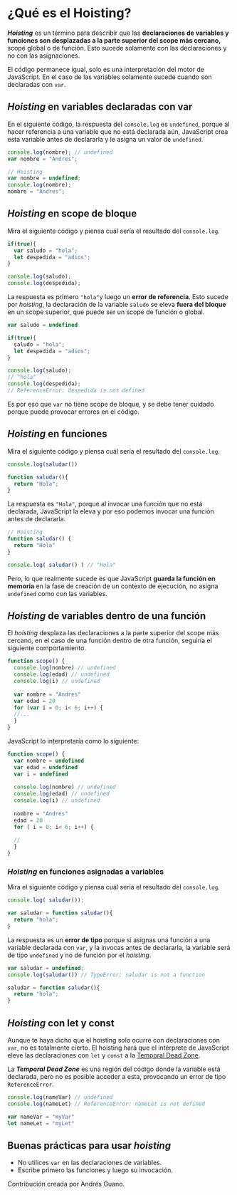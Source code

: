 # ¿Qué es el Hoisting?

_**Hoisting**_ es un término para describir que las **declaraciones de variables y funciones son desplazadas a la parte superior del scope más cercano,** scope global o de función. Esto sucede solamente con las declaraciones y no con las asignaciones.

El código permanece igual, solo es una interpretación del motor de JavaScript. En el caso de las variables solamente sucede cuando son declaradas con `var`.

## _Hoisting_ en variables declaradas con var
En el siguiente código, la respuesta del `console.log` es `undefined`, porque al hacer referencia a una variable que no está declarada aún, JavaScript crea esta variable antes de declararla y le asigna un valor de `undefined`.
~~~js
console.log(nombre); // undefined
var nombre = "Andres";
~~~
~~~js
// Hoisting
var nombre = undefined;
console.log(nombre);
nombre = "Andres";
~~~
## _Hoisting_ en scope de bloque
Mira el siguiente código y piensa cuál sería el resultado del `console.log`.
~~~js
if(true){
  var saludo = "hola";
  let despedida = "adios";
}

console.log(saludo);
console.log(despedida);
~~~
La respuesta es primero `"hola"`y luego un **error de referencia**. Esto sucede por _hoisting_, la declaración de la variable `saludo` se eleva **fuera del bloque** en un scope superior, que puede ser un scope de función o global.
~~~js
var saludo = undefined

if(true){
  saludo = "hola";
  let despedida = "adios";
}

console.log(saludo);
// "hola"
console.log(despedida);
// ReferenceError: despedida is not defined
~~~
Es por eso que `var` no tiene scope de bloque, y se debe tener cuidado porque puede provocar errores en el código.
## _Hoisting_ en funciones
Mira el siguiente código y piensa cuál sería el resultado del `console.log`.
~~~js
console.log(saludar())

function saludar(){
  return "Hola";
}
~~~
La respuesta es `"Hola"`, porque al invocar una función que no está declarada, JavaScript la eleva y por eso podemos invocar una función antes de declararla.
~~~js
// Hoisting
function saludar() {
  return "Hola"
}

console.log( saludar() ) // "Hola"
~~~
Pero, lo que realmente sucede es que JavaScript **guarda la función en memoria** en la fase de creación de un contexto de ejecución, no asigna `undefined` como con las variables.
## _Hoisting_ de variables dentro de una función

El _hoisting_ desplaza las declaraciones a la parte superior del scope más cercano, en el caso de una función dentro de otra función, seguiría el siguiente comportamiento.
~~~js
function scope() {
  console.log(nombre) // undefined
  console.log(edad) // undefined
  console.log(i) // undefined
  
  var nombre = "Andres"
  var edad = 20
  for (var i = 0; i< 6; i++) {
  //...
  }
}
~~~
JavaScript lo interpretaría como lo siguiente:
~~~js
function scope() {
  var nombre = undefined
  var edad = undefined
  var i = undefined
  
  console.log(nombre) // undefined
  console.log(edad) // undefined
  console.log(i) // undefined
  
  nombre = "Andres"
  edad = 20
  for ( i = 0; i< 6; i++) {
  
  //
  }
}
~~~
### _Hoisting_ en funciones asignadas a variables
Mira el siguiente código y piensa cuál seria el resultado del `console.log`.
~~~js
console.log( saludar());

var saludar = function saludar(){
  return "hola";
}
~~~
La respuesta es un **error de tipo** porque si asignas una función a una variable declarada con `var`, y la invocas antes de declararla, la variable será de tipo `undefined` y no de función por el _hoisting_.
~~~js
var saludar = undefined;
console.log(saludar()) // TypeError; saludar is not a function

saludar = function saludar(){
  return "hola";
}
~~~

## _Hoisting_ con let y const

Aunque te haya dicho que el hoisting solo ocurre con declaraciones con `var`, no es totalmente cierto. El hoisting hará que el intérprete de JavaScript eleve las declaraciones con `let` y `const` a la [Temporal Dead Zone](https://www.freecodecamp.org/espanol/news/que-es-la-zona-muerta-temporal-temporal-dead-zone-tdz/).

La _**Temporal Dead Zone**_ es una región del código donde la variable está declarada, pero no es posible acceder a esta, provocando un error de tipo `ReferenceError`.

~~~js
console.log(nameVar) // undefined
console.log(nameLet) // ReferenceError: nameLet is not defined

var nameVar = "myVar"
let nameLet = "myLet"
~~~
## Buenas prácticas para usar _hoisting_
+ No utilices `var` en las declaraciones de variables.
+ Escribe primero las funciones y luego su invocación.

Contribución creada por Andrés Guano.  
